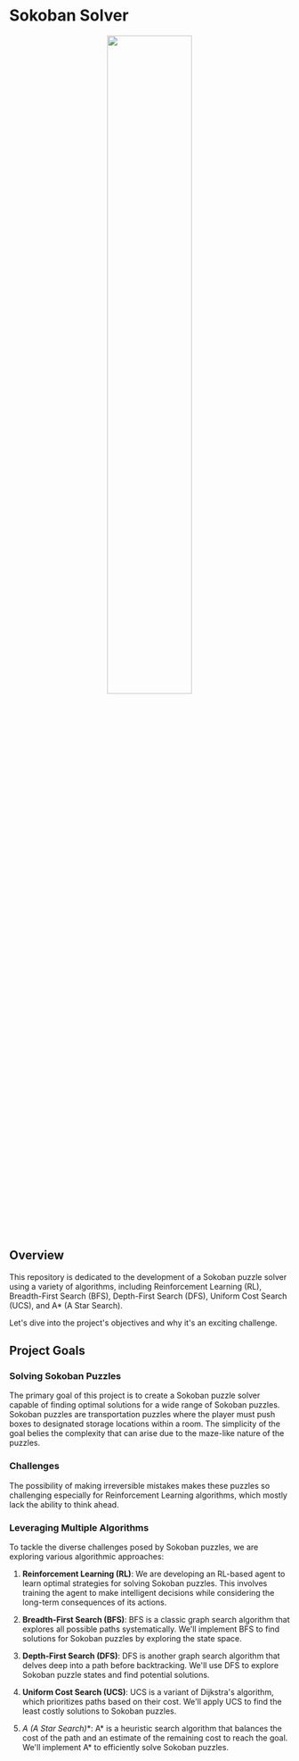 # Sokoban Solver

<p align="center">
    <img src="https://github.com/vreabernardo/sokoban-solver/assets/45080358/359ab3d7-98ae-47fd-8d88-d84f1ec014f2" width="55%" />
  </p>

## Overview

This repository is dedicated to the development of a Sokoban puzzle solver using a variety of algorithms, including Reinforcement Learning (RL), Breadth-First Search (BFS), Depth-First Search (DFS), Uniform Cost Search (UCS), and A* (A Star Search). 

Let's dive into the project's objectives and why it's an exciting challenge.

## Project Goals

### Solving Sokoban Puzzles

The primary goal of this project is to create a Sokoban puzzle solver capable of finding optimal solutions for a wide range of Sokoban puzzles. Sokoban puzzles are transportation puzzles where the player must push boxes to designated storage locations within a room. The simplicity of the goal belies the complexity that can arise due to the maze-like nature of the puzzles.

### Challenges

The possibility of making irreversible mistakes makes these puzzles so challenging especially for Reinforcement Learning algorithms, which mostly lack the ability to think ahead.

### Leveraging Multiple Algorithms

To tackle the diverse challenges posed by Sokoban puzzles, we are exploring various algorithmic approaches:

1. **Reinforcement Learning (RL)**: We are developing an RL-based agent to learn optimal strategies for solving Sokoban puzzles. This involves training the agent to make intelligent decisions while considering the long-term consequences of its actions.

2. **Breadth-First Search (BFS)**: BFS is a classic graph search algorithm that explores all possible paths systematically. We'll implement BFS to find solutions for Sokoban puzzles by exploring the state space.

3. **Depth-First Search (DFS)**: DFS is another graph search algorithm that delves deep into a path before backtracking. We'll use DFS to explore Sokoban puzzle states and find potential solutions.

4. **Uniform Cost Search (UCS)**: UCS is a variant of Dijkstra's algorithm, which prioritizes paths based on their cost. We'll apply UCS to find the least costly solutions to Sokoban puzzles.

5. **A* (A Star Search)**: A* is a heuristic search algorithm that balances the cost of the path and an estimate of the remaining cost to reach the goal. We'll implement A* to efficiently solve Sokoban puzzles.
